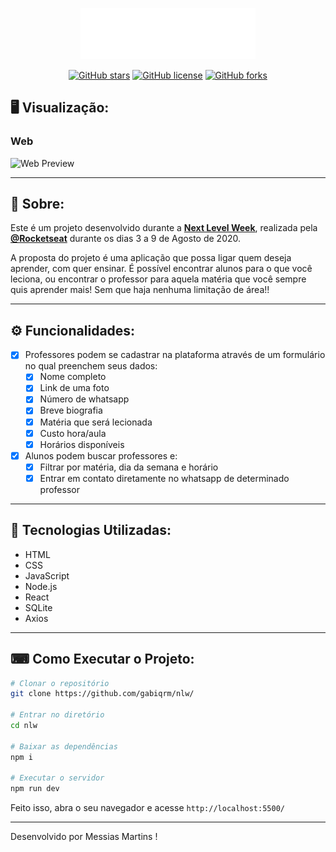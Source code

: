 <p align="center">
   <img src="./src/assets/images/logo.svg" alt="Proffy" width="280" style="background-color: #1b1f2338"/>
</p>

<div align="center">

[![GitHub stars](https://img.shields.io/github/stars/MartinsMessias/proffy)](https://github.com/MartinsMessias/proffy)<space> <space>[![GitHub license](https://img.shields.io/github/license/MartinsMessias/proffy)](https://github.com/MartinsMessias/proffy/blob/master/LICENSE)<space> <space>[![GitHub forks](https://img.shields.io/github/forks/MartinsMessias/proffy)](https://github.com/MartinsMessias/proffy/)

</div>


## 🖥 Visualização:

### Web
<p>  
  <img alt="Web Preview" title="Web-preview" src="./public/images/tela.gif" width="800px">
</p>

---

## 📖 Sobre:

Este é um projeto desenvolvido durante a **[Next Level Week](https://nextlevelweek.com/)**, realizada pela **[@Rocketseat](https://github.com/Rocketseat)** durante os dias 3 a 9 de Agosto de 2020.

A proposta do projeto é uma aplicação que possa ligar quem deseja aprender, com quer ensinar. É possível encontrar alunos para o que você leciona, ou encontrar o professor para aquela matéria que você sempre quis aprender mais! Sem que haja nenhuma limitação de área!! 

--- 

## ⚙️ Funcionalidades:

- [x] Professores podem se cadastrar na plataforma através de um formulário no qual preenchem seus dados:
  - [x] Nome completo
  - [x] Link de uma foto
  - [x] Número de whatsapp
  - [x] Breve biografia
  - [x] Matéria que será lecionada
  - [x] Custo hora/aula
  - [x] Horários disponíveis

- [x] Alunos podem buscar professores e:
  - [x] Filtrar por matéria, dia da semana e horário
  - [x] Entrar em contato diretamente no whatsapp de determinado professor

--- 

## 🚀 Tecnologias Utilizadas:

- HTML
- CSS
- JavaScript
- Node.js 
- React 
- SQLite
- Axios
--- 

## ⌨ Como Executar o Projeto:

```bash
# Clonar o repositório
git clone https://github.com/gabiqrm/nlw/

# Entrar no diretório
cd nlw

# Baixar as dependências
npm i

# Executar o servidor
npm run dev
```

Feito isso, abra o seu navegador e acesse `http://localhost:5500/`

---


Desenvolvido por Messias Martins !
